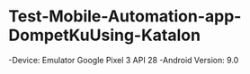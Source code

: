 # Test-Mobile-Automation-app-DompetKuUsing-Katalon

-Device: Emulator Google Pixel 3 API 28
-Android Version: 9.0
